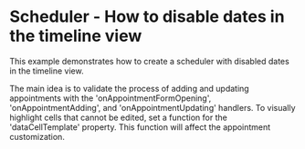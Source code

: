 # Scheduler - How to disable dates in the timeline view
This example demonstrates how to create a scheduler with disabled dates in the timeline view.

The main idea is to validate the process of adding and updating appointments with the 'onAppointmentFormOpening', 'onAppointmentAdding', and 'onAppointmentUpdating' handlers. To visually highlight cells that cannot be edited, set a function for the 'dataCellTemplate' property. This function will affect the appointment customization.
